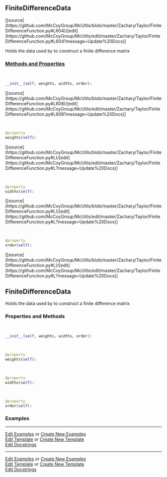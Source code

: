 ## <a id="McUtils.Zachary.Taylor.FiniteDifferenceFunction.FiniteDifferenceData">FiniteDifferenceData</a> 
<div class="docs-source-link" markdown="1">
[[source](https://github.com/McCoyGroup/McUtils/blob/master/Zachary/Taylor/FiniteDifferenceFunction.py#L604)/[edit](https://github.com/McCoyGroup/McUtils/edit/master/Zachary/Taylor/FiniteDifferenceFunction.py#L604?message=Update%20Docs)]
</div>

Holds the data used by to construct a finite difference matrix

<div class="collapsible-section">
 <div class="collapsible-section collapsible-section-header" markdown="1">
 
### <a class="collapse-link" data-toggle="collapse" href="#methods">Methods and Properties</a> <a class="float-right" data-toggle="collapse" href="#methods"><i class="fa fa-chevron-down"></i></a>

 </div>
 <div class="collapsible-section collapsible-section-body collapse" id="methods" markdown="1">

<a id="McUtils.Zachary.Taylor.FiniteDifferenceFunction.FiniteDifferenceData.__init__" class="docs-object-method">&nbsp;</a> 
```python
__init__(self, weights, widths, order): 
```
<div class="docs-source-link" markdown="1">
[[source](https://github.com/McCoyGroup/McUtils/blob/master/Zachary/Taylor/FiniteDifferenceFunction.py#L608)/[edit](https://github.com/McCoyGroup/McUtils/edit/master/Zachary/Taylor/FiniteDifferenceFunction.py#L608?message=Update%20Docs)]
</div>

<a id="McUtils.Zachary.Taylor.FiniteDifferenceFunction.FiniteDifferenceData.weights" class="docs-object-method">&nbsp;</a> 
```python
@property
weights(self): 
```
<div class="docs-source-link" markdown="1">
[[source](https://github.com/McCoyGroup/McUtils/blob/master/Zachary/Taylor/FiniteDifferenceFunction.py#L)/[edit](https://github.com/McCoyGroup/McUtils/edit/master/Zachary/Taylor/FiniteDifferenceFunction.py#L?message=Update%20Docs)]
</div>

<a id="McUtils.Zachary.Taylor.FiniteDifferenceFunction.FiniteDifferenceData.widths" class="docs-object-method">&nbsp;</a> 
```python
@property
widths(self): 
```
<div class="docs-source-link" markdown="1">
[[source](https://github.com/McCoyGroup/McUtils/blob/master/Zachary/Taylor/FiniteDifferenceFunction.py#L)/[edit](https://github.com/McCoyGroup/McUtils/edit/master/Zachary/Taylor/FiniteDifferenceFunction.py#L?message=Update%20Docs)]
</div>

<a id="McUtils.Zachary.Taylor.FiniteDifferenceFunction.FiniteDifferenceData.order" class="docs-object-method">&nbsp;</a> 
```python
@property
order(self): 
```
<div class="docs-source-link" markdown="1">
[[source](https://github.com/McCoyGroup/McUtils/blob/master/Zachary/Taylor/FiniteDifferenceFunction.py#L)/[edit](https://github.com/McCoyGroup/McUtils/edit/master/Zachary/Taylor/FiniteDifferenceFunction.py#L?message=Update%20Docs)]
</div>

 </div>
</div>

## <a id="McUtils.Zachary.Taylor.FiniteDifferenceFunction.FiniteDifferenceData">FiniteDifferenceData</a>
Holds the data used by to construct a finite difference matrix

### Properties and Methods
<a id="McUtils.Zachary.Taylor.FiniteDifferenceFunction.FiniteDifferenceData.__init__" class="docs-object-method">&nbsp;</a>
```python
__init__(self, weights, widths, order): 
```

<a id="McUtils.Zachary.Taylor.FiniteDifferenceFunction.FiniteDifferenceData.weights" class="docs-object-method">&nbsp;</a>
```python
@property
weights(self): 
```

<a id="McUtils.Zachary.Taylor.FiniteDifferenceFunction.FiniteDifferenceData.widths" class="docs-object-method">&nbsp;</a>
```python
@property
widths(self): 
```

<a id="McUtils.Zachary.Taylor.FiniteDifferenceFunction.FiniteDifferenceData.order" class="docs-object-method">&nbsp;</a>
```python
@property
order(self): 
```

### Examples


___

[Edit Examples](https://github.com/McCoyGroup/References/edit/gh-pages/Documentation/examples/McUtils/Zachary/Taylor/FiniteDifferenceFunction/FiniteDifferenceData.md) or 
[Create New Examples](https://github.com/McCoyGroup/References/new/gh-pages/?filename=Documentation/examples/McUtils/Zachary/Taylor/FiniteDifferenceFunction/FiniteDifferenceData.md) <br/>
[Edit Template](https://github.com/McCoyGroup/References/edit/gh-pages/Documentation/templates/McUtils/Zachary/Taylor/FiniteDifferenceFunction/FiniteDifferenceData.md) or 
[Create New Template](https://github.com/McCoyGroup/References/new/gh-pages/?filename=Documentation/templates/McUtils/Zachary/Taylor/FiniteDifferenceFunction/FiniteDifferenceData.md) <br/>
[Edit Docstrings](https://github.com/McCoyGroup/McUtils/edit/master/Zachary/Taylor/FiniteDifferenceFunction.py?message=Update%20Docs)


___

[Edit Examples](https://github.com/McCoyGroup/McUtils/edit/gh-pages/ci/examples/McUtils/Zachary/Taylor/FiniteDifferenceFunction/FiniteDifferenceData.md) or 
[Create New Examples](https://github.com/McCoyGroup/McUtils/new/gh-pages/?filename=ci/examples/McUtils/Zachary/Taylor/FiniteDifferenceFunction/FiniteDifferenceData.md) <br/>
[Edit Template](https://github.com/McCoyGroup/McUtils/edit/gh-pages/ci/docs/McUtils/Zachary/Taylor/FiniteDifferenceFunction/FiniteDifferenceData.md) or 
[Create New Template](https://github.com/McCoyGroup/McUtils/new/gh-pages/?filename=ci/docs/templates/McUtils/Zachary/Taylor/FiniteDifferenceFunction/FiniteDifferenceData.md) <br/>
[Edit Docstrings](https://github.com/McCoyGroup/McUtils/edit/master/Zachary/Taylor/FiniteDifferenceFunction.py#L604?message=Update%20Docs)